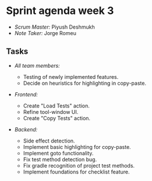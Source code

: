 # Sprint agenda week 3

- *Scrum Master:* Piyush Deshmukh
- *Note Taker:* Jorge Romeu

## Tasks

- *All team members:*
    - Testing of newly implemented features.
    - Decide on heuristics for highlighting in copy-paste.
    

- *Frontend:*
    - Create "Load Tests" action.
    - Refine tool-window UI.
    - Create "Copy Tests" action.


- *Backend:*
    - Side effect detection.
    - Implement basic highlighting for copy-paste.
    - Implement goto functionality.
    - Fix test method detection bug.
    - Fix gradle recognition of project test methods.
    - Implement foundations for checklist feature.